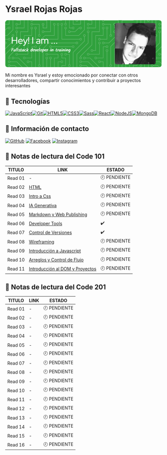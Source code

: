 # Ysrael Rojas Rojas

![Banner](./images/github-header-image-2.png)

Mi nombre es Ysrael y estoy emocionado por conectar con otros desarrolladores, compartir conocimientos y contribuir a proyectos interesantes

## 💎 Tecnologías

<p align="left">
<a href="https://developer.mozilla.org/en-US/docs/Web/JavaScript" target="_blank" rel="noreferrer"><img src="https://raw.githubusercontent.com/danielcranney/readme-generator/main/public/icons/skills/javascript-colored.svg" width="36" height="36" alt="JavaScript" /></a><a href="https://git-scm.com/" target="_blank" rel="noreferrer"><img src="https://raw.githubusercontent.com/danielcranney/readme-generator/main/public/icons/skills/git-colored.svg" width="36" height="36" alt="Git" /></a><a href="https://developer.mozilla.org/en-US/docs/Glossary/HTML5" target="_blank" rel="noreferrer"><img src="https://raw.githubusercontent.com/danielcranney/readme-generator/main/public/icons/skills/html5-colored.svg" width="36" height="36" alt="HTML5" /></a><a href="https://www.w3.org/TR/CSS/#css" target="_blank" rel="noreferrer"><img src="https://raw.githubusercontent.com/danielcranney/readme-generator/main/public/icons/skills/css3-colored.svg" width="36" height="36" alt="CSS3" /></a><a href="https://sass-lang.com/" target="_blank" rel="noreferrer"><img src="https://raw.githubusercontent.com/danielcranney/readme-generator/main/public/icons/skills/sass-colored.svg" width="36" height="36" alt="Sass" /></a><a href="https://reactjs.org/" target="_blank" rel="noreferrer"><img src="https://raw.githubusercontent.com/danielcranney/readme-generator/main/public/icons/skills/react-colored.svg" width="36" height="36" alt="React" /></a><a href="https://nodejs.org/en/" target="_blank" rel="noreferrer"><img src="https://raw.githubusercontent.com/danielcranney/readme-generator/main/public/icons/skills/nodejs-colored.svg" width="36" height="36" alt="NodeJS" /></a><a href="https://www.mongodb.com/" target="_blank" rel="noreferrer"><img src="https://raw.githubusercontent.com/danielcranney/readme-generator/main/public/icons/skills/mongodb-colored.svg" width="36" height="36" alt="MongoDB" /></a>
</p>

## 📰 Información de contacto

[![GitHub](https://img.shields.io/badge/github-%23121011.svg?style=for-the-badge&logo=github&logoColor=white)](https://github.com/ysrael-rojas)
[![Facebook](https://img.shields.io/badge/Facebook-%231877F2.svg?style=for-the-badge&logo=Facebook&logoColor=white)](https://www.facebook.com/ysrael.rojasrojas)
[![Instagram](https://img.shields.io/badge/Instagram-%23E4405F.svg?style=for-the-badge&logo=Instagram&logoColor=white)](https://instagram.com/ysraelrojas)

## 📝 Notas de lectura del Code 101

| TITULO  | LINK                                           | ESTADO       |
|---------|------------------------------------------------|--------------|
| Read 01 | -                                              | 🕗 PENDIENTE |
| Read 02 | [HTML](./read01.md)                            | 🕗 PENDIENTE |
| Read 03 | [Intro a Css](./read03.md)                     | 🕗 PENDIENTE |
| Read 04 | [IA Generativa](./read04.md)                   | 🕗 PENDIENTE |
| Read 05 | [Markdown y Web Publishing](./read05.md)       | 🕗 PENDIENTE |
| Read 06 | [Developer Tools](./read06.md)                 |       ✔️     |
| Read 07 | [Control de Versiones](./read07.md)            |       ✔️     |
| Read 08 | [Wireframing](./read08.md)                     | 🕗 PENDIENTE |
| Read 09 | [Introducción a Javascript](./read09.md)       | 🕗 PENDIENTE |
| Read 10 | [Arreglos y Control de Flujo](./read10.md)     | 🕗 PENDIENTE |
| Read 11 | [Introducción al DOM y Proyectos](./read11.md) | 🕗 PENDIENTE |

## 📝 Notas de lectura del Code 201

| TITULO  | LINK                                           | ESTADO       |
|---------|------------------------------------------------|--------------|
| Read 01 | -                                              | 🕗 PENDIENTE |
| Read 02 | -                                              | 🕗 PENDIENTE |
| Read 03 | -                                              | 🕗 PENDIENTE |
| Read 04 | -                                              | 🕗 PENDIENTE |
| Read 05 | -                                              | 🕗 PENDIENTE |
| Read 06 | -                                              | 🕗 PENDIENTE |
| Read 07 | -                                              | 🕗 PENDIENTE |
| Read 08 | -                                              | 🕗 PENDIENTE |
| Read 09 | -                                              | 🕗 PENDIENTE |
| Read 10 | -                                              | 🕗 PENDIENTE |
| Read 11 | -                                              | 🕗 PENDIENTE |
| Read 12 | -                                              | 🕗 PENDIENTE |
| Read 13 | -                                              | 🕗 PENDIENTE |
| Read 14 | -                                              | 🕗 PENDIENTE |
| Read 15 | -                                              | 🕗 PENDIENTE |
| Read 16 | -                                              | 🕗 PENDIENTE |
